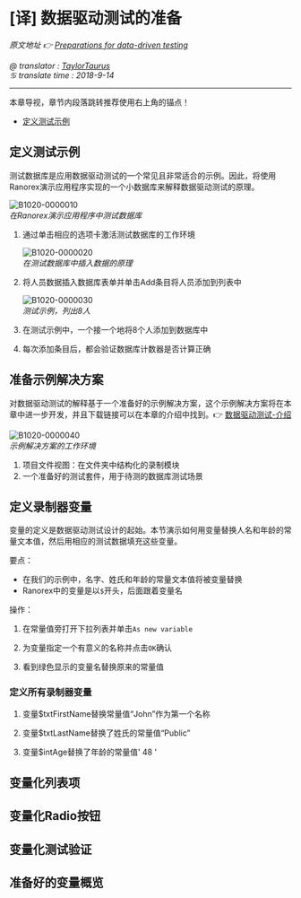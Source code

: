 # [译] 数据驱动测试的准备

*原文地址 👉 [Preparations for data-driven testing][0]*

*@ translator : [TaylorTaurus](https://github.com/taylortaurus)*    
*♋ translate time : 2018-9-14*    

---

本章导视，章节内段落跳转推荐使用右上角的锚点！

- [定义测试示例](#定义测试示例)

## 定义测试示例

测试数据库是应用数据驱动测试的一个常见且非常适合的示例。因此，将使用Ranorex演示应用程序实现的一个小数据库来解释数据驱动测试的原理。

![B1020-0000010](https://gitee.com/taylortaurus/RX_UserGuide_GitBook_Picbed/raw/master/Data-drivenTesting/B1020-0000010.png)  
*在Ranorex演示应用程序中测试数据库*  

1. 通过单击相应的选项卡激活测试数据库的工作环境

    ![B1020-0000020](https://gitee.com/taylortaurus/RX_UserGuide_GitBook_Picbed/raw/master/Data-drivenTesting/B1020-0000020.png)  
    *在测试数据库中插入数据的原理*  

2. 将人员数据插入数据库表单并单击Add条目将人员添加到列表中

    ![B1020-0000030](https://gitee.com/taylortaurus/RX_UserGuide_GitBook_Picbed/raw/master/Data-drivenTesting/B1020-0000030.png)  
    *测试示例，列出8人*  

3. 在测试示例中，一个接一个地将8个人添加到数据库中

4. 每次添加条目后，都会验证数据库计数器是否计算正确


## 准备示例解决方案  

对数据驱动测试的解释基于一个准备好的示例解决方案，这个示例解决方案将在本章中进一步开发，并且下载链接可以在本章的介绍中找到。👉 [数据驱动测试-介绍][1]  

![B1020-0000040](https://gitee.com/taylortaurus/RX_UserGuide_GitBook_Picbed/raw/master/Data-drivenTesting/B1020-0000040.png)  
*示例解决方案的工作环境*

1. 项目文件视图：在文件夹中结构化的录制模块
2. 一个准备好的测试套件，用于待测的数据库测试场景

## 定义录制器变量

变量的定义是数据驱动测试设计的起始。本节演示如何用变量替换人名和年龄的常量文本值，然后用相应的测试数据填充这些变量。

要点：

- 在我们的示例中，名字、姓氏和年龄的常量文本值将被变量替换
- Ranorex中的变量是以`$`开头，后面跟着变量名

操作：

1. 在常量值旁打开下拉列表并单击`As new variable`

2. 为变量指定一个有意义的名称并点击`OK`确认

3. 看到绿色显示的变量名替换原来的常量值

### 定义所有录制器变量

1. 变量$txtFirstName替换常量值“John”作为第一个名称

2. 变量$txtLastName替换了姓氏的常量值“Public”

3. 变量$intAge替换了年龄的常量值' 48 '

## 变量化列表项
## 变量化Radio按钮
## 变量化测试验证
## 准备好的变量概览




[0]: https://www.ranorex.com/help/latest/ranorex-studio-advanced/data-driven-testing/preparations-data-driven-testing/
[1]: .\index.html

